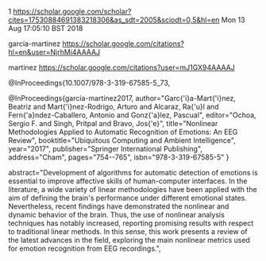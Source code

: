 1
https://scholar.google.com/scholar?cites=17530884691383218306&as_sdt=2005&sciodt=0,5&hl=en
Mon 13 Aug 17:05:10 BST 2018


garcia-martinez
https://scholar.google.com/citations?hl=en&user=NjrhMi4AAAAJ

martinez
https://scholar.google.com/citations?user=mJ1GX94AAAAJ




@InProceedings{10.1007/978-3-319-67585-5_73,

@InProceedings{garcia-martinez2017,
author="Garc{\'i}a-Mart{\'i}nez, Beatriz
and Mart{\'i}nez-Rodrigo, Arturo
and Alcaraz, Ra{\'u}l
and Fern{\'a}ndez-Caballero, Antonio
and Gonz{\'a}lez, Pascual",
editor="Ochoa, Sergio F.
and Singh, Pritpal
and Bravo, Jos{\'e}",
title="Nonlinear Methodologies Applied to Automatic Recognition of Emotions: An EEG Review",
booktitle="Ubiquitous Computing and Ambient Intelligence",
year="2017",
publisher="Springer International Publishing",
address="Cham",
pages="754--765",
isbn="978-3-319-67585-5"
}

abstract="Development of algorithms for automatic detection of emotions is essential to improve affective skills of human-computer interfaces. In the literature, a wide variety of linear methodologies have been applied with the aim of defining the brain's performance under different emotional states. Nevertheless, recent findings have demonstrated the nonlinear and dynamic behavior of the brain. Thus, the use of nonlinear analysis techniques has notably increased, reporting promising results with respect to traditional linear methods. In this sense, this work presents a review of the latest advances in the field, exploring the main nonlinear metrics used for emotion recognition from EEG recordings.",
